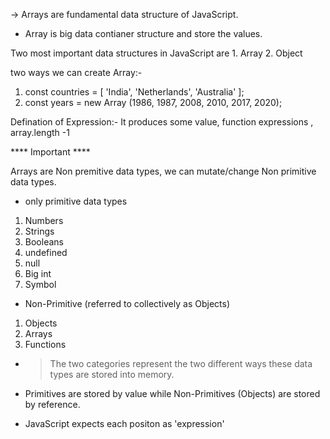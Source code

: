 -> Arrays are fundamental data structure of JavaScript. 

- Array is big data contianer structure and store the values. 

Two most important data structures in JavaScript are
    1. Array
    2. Object

two ways we can create Array:-

1. const countries = [ 'India', 'Netherlands', 'Australia' ];
2. const years = new Array (1986, 1987, 2008, 2010, 2017, 2020);

Defination of Expression:- It produces some value, 
function expressions , array.length -1 

**** Important ****

Arrays are Non premitive data types, we can mutate/change Non primitive data types.

- only primitive data types

1. Numbers
2. Strings
3. Booleans
4. undefined
5. null
6. Big int
7. Symbol
- Non-Primitive (referred to collectively as Objects)
1. Objects
2. Arrays
3. Functions
- > The two categories represent the two different ways these data types are stored into memory. 

- Primitives are stored by value while Non-Primitives (Objects) are stored by reference.

- JavaScript expects each positon as  'expression'